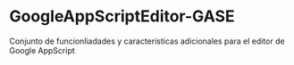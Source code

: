 # GoogleAppScriptEditor-GASE
Conjunto de funcionliadades y características adicionales para el editor de Google AppScript
